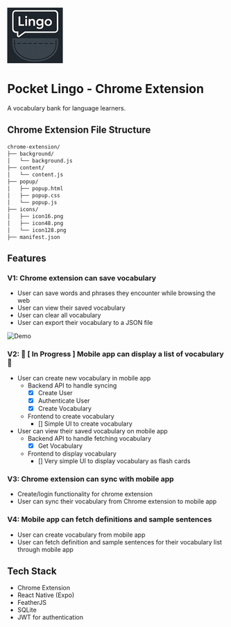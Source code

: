 ![icon](./docs/icon128.png)
# Pocket Lingo - Chrome Extension

A vocabulary bank for language learners.

## Chrome Extension File Structure
```
chrome-extension/
├── background/
│   └── background.js 
├── content/
│   └── content.js 
├── popup/
│   ├── popup.html 
│   ├── popup.css 
│   └── popup.js 
├── icons/
│   ├── icon16.png 
│   ├── icon48.png 
│   └── icon128.png 
├── manifest.json  

```

## Features

### V1: Chrome extension can save vocabulary
- User can save words and phrases they encounter while browsing the web
- User can view their saved vocabulary
- User can clear all vocabulary
- User can export their vocabulary to a JSON file

![Demo](./docs/demo_v1.gif)

### V2: 🚧 [ In Progress ] Mobile app can display a list of vocabulary 🚧
- User can create new vocabulary in mobile app
  - Backend API to handle syncing
    - [x] Create User
    - [x] Authenticate User
    - [x] Create Vocabulary
  - Frontend to create vocabulary
    - [] Simple UI to create vocabulary
- User can view their saved vocabulary on mobile app
  - Backend API to handle fetching vocabulary
    - [x] Get Vocabulary
  - Frontend to display vocabulary
    - [] Very simple UI to display vocabulary as flash cards

### V3: Chrome extension can sync with mobile app
- Create/login functionality for chrome extension
- User can sync their vocabulary from Chrome extension to mobile app

### V4: Mobile app can fetch definitions and sample sentences
- User can create vocabulary from mobile app
- User can fetch definition and sample sentences for their vocabulary list through mobile app

## Tech Stack
- Chrome Extension
- React Native (Expo)
- FeatherJS
- SQLite
- JWT for authentication